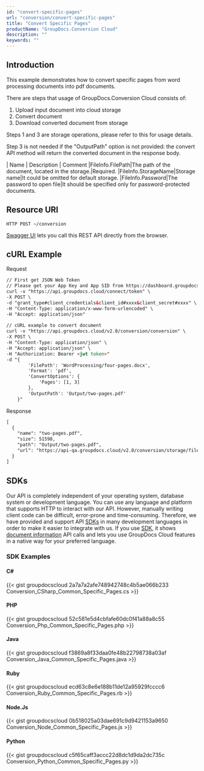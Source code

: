 ```yaml
---
id: "convert-specific-pages"
url: "conversion/convert-specific-pages"
title: "Convert Specific Pages"
productName: "GroupDocs.Conversion Cloud"
description: ""
keywords: ""
---
```


## Introduction ##

This example demonstrates how to convert specific pages from word processing documents into pdf documents.

There are steps that usage of GroupDocs.Conversion Cloud consists of:

1. Upload input document into cloud storage
1. Convert document
1. Download converted document from storage

Steps 1 and 3 are storage operations, please refer to this for usage details.

Step 3 is not needed if the "OutputPath" option is not provided: the convert API method will return the converted document in the response body.

| Name | Description | Comment
|FileInfo.FilePath|The path of the document, located in the storage.|Required.
|FileInfo.StorageName|Storage name|It could be omitted for default storage.
|FileInfo.Password|The password to open file|It should be specified only for password-protected documents.

## Resource URI ##

```HTTP POST ~/conversion```

[Swagger UI](https://apireference.groupdocs.cloud/watermark/#/Info/GetInfo) lets you call this REST API directly from the browser.

## cURL Example ##

Request

```html
// First get JSON Web Token
// Please get your App Key and App SID from https://dashboard.groupdocs.cloud/#/apps. Kindly place App Key in "client_secret" and App SID in "client_id" argument.
curl -v "https://api.groupdocs.cloud/connect/token" \
-X POST \
-d "grant_type#client_credentials&client_id#xxxx&client_secret#xxxx" \
-H "Content-Type: application/x-www-form-urlencoded" \
-H "Accept: application/json"
  
// cURL example to convert document
curl -v "https://api.groupdocs.cloud/v2.0/conversion/conversion" \
-X POST \
-H "Content-Type: application/json" \
-H "Accept: application/json" \
-H "Authorization: Bearer <jwt token>"
-d "{
        'FilePath': 'WordProcessing/four-pages.docx',
        'Format': 'pdf',
        'ConvertOptions': {
            'Pages': [1, 3]
        },
        'OutputPath': 'Output/two-pages.pdf'
    }"

```

Response

```html
[
  {
    "name": "two-pages.pdf",
    "size": 51598,
    "path": "Output/two-pages.pdf",
    "url": "https://api-qa.groupdocs.cloud/v2.0/conversion/storage/file/Output/two-pages.pdf"
  }
]
```

## SDKs ##

Our API is completely independent of your operating system, database system or development language. You can use any language and platform that supports HTTP to interact with our API. However, manually writing client code can be difficult, error-prone and time-consuming. Therefore, we have provided and support API [SDKs](https://github.com/groupdocs-watermark-cloud) in many development languages in order to make it easier to integrate with us. If you use [SDK](https://github.com/groupdocs-watermark-cloud), it shows [document information](https://apireference.groupdocs.cloud/watermark/#/Info/GetInfo) API calls and lets you use GroupDocs Cloud features in a native way for your preferred language.

### SDK Examples ###

#### C# ####

{{< gist groupdocscloud 2a7a7a2afe748942748c4b5ae066b233 Conversion_CSharp_Common_Specific_Pages.cs >}}

#### PHP ####

{{< gist groupdocscloud 52c581e5d4cbfafe60dc0f41a88a8c55 Conversion_Php_Common_Specific_Pages.php >}}

#### Java ####

{{< gist groupdocscloud f3869a8f33daa0fe48b22798738a03af Conversion_Java_Common_Specific_Pages.java >}}

#### Ruby ####

{{< gist groupdocscloud ecd63c8e6e188b11de12a95929fcccc6 Conversion_Ruby_Common_Specific_Pages.rb >}}

#### Node.Js ####

{{< gist groupdocscloud 0b518025a03dae691c9d9421153a9650 Conversion_Node_Common_Specific_Pages.js >}}

#### Python ####

{{< gist groupdocscloud c5f65caff3accc22d8dc1d9da2dc735c Conversion_Python_Common_Specific_Pages.py >}}

